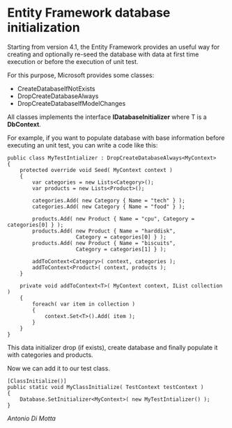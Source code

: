 # Entity Framework database initialization

Starting from version 4.1, the Entity Framework provides an useful way for creating and optionally re-seed the database with data at first time execution or before the execution of unit test.

For this purpose, Microsoft provides some classes:

* CreateDatabaseIfNotExists
* DropCreateDatabaseAlways
* DropCreateDatabaseIfModelChanges

All classes implements the interface **IDatabaseInitializer<T>** where T is a **DbContext**.

For example, if you want to populate database with base information before executing
an unit test, you can write a code like this:

    public class MyTestIntializer : DropCreateDatabaseAlways<MyContext>
    {
        protected override void Seed( MyContext context )
        {
            var categories = new Lists<Category>();
            var products = new Lists<Product>();

            categories.Add( new Category { Name = "tech" } );
            categories.Add( new Category { Name = "food" } );

            products.Add( new Product { Name = "cpu", Category = categories[0] } );
            products.Add( new Product { Name = "harddisk",
                          Category = categories[0] } );
            products.Add( new Product { Name = "biscuits",
                          Category = categories[1] } );

            addToContext<Category>( context, categories );
            addToContext<Product>( context, products );
        }

        private void addToContext<T>( MyContext context, IList collection )
        {
            foreach( var item in collection )
            {
                context.Set<T>().Add( item );
            }
        }
    }

This data initializer drop (if exists), create database and finally populate it with categories and products.

Now we can add it to our test class.

    [ClassInitialize()]
    public static void MyClassInitialize( TestContext testContext )
    {
        Database.SetInitializer<MyContext>( new MyTestIntializer() );
    }

*Antonio Di Motta*